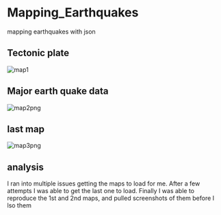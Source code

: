 # Mapping_Earthquakes
mapping earthquakes with json



## Tectonic plate 
![map1](https://user-images.githubusercontent.com/101226991/188551693-15b493c2-b4f3-4b4e-af0c-9dfc3a48fb6a.png)

## Major earth quake data
![map2png](https://user-images.githubusercontent.com/101226991/188551710-76db0fa5-2a65-452f-b3a5-ffc71d3b9fa4.png)

## last map 
![map3png](https://user-images.githubusercontent.com/101226991/188551714-2ab20d72-4ca5-4dda-b974-313b12b75be0.png)

## analysis 

I ran into multiple issues getting the maps to load for me. After a few attempts I was able to get the last one to load. Finally I was able to reproduce the 1st and 2nd maps, and pulled screenshots of them before I lso them
